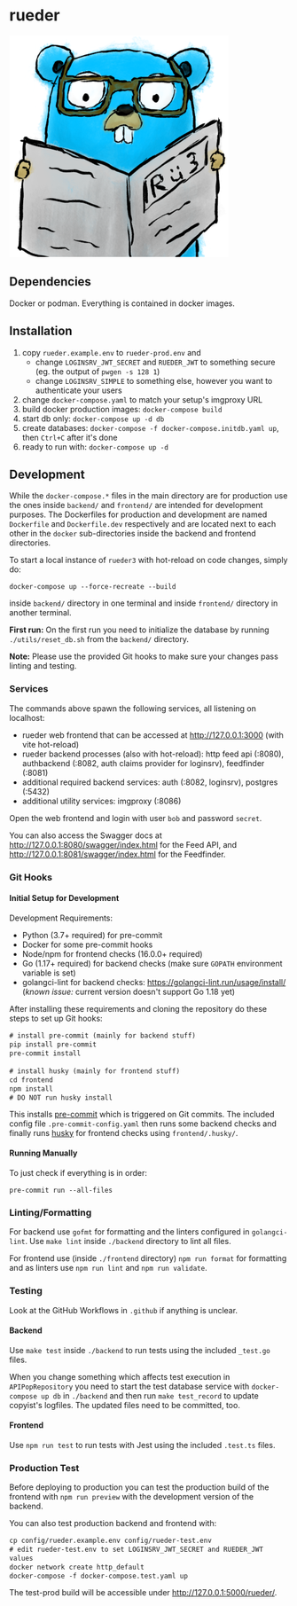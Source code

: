 # rueder

![rueder logo: a gopher with glasses reading a newspaper](docs/images/rueder3gopher_s.png)

## Dependencies

Docker or podman. Everything is contained in docker images.

## Installation

1. copy `rueder.example.env` to `rueder-prod.env` and
    - change `LOGINSRV_JWT_SECRET` and `RUEDER_JWT` to something secure (eg.
      the output of `pwgen -s 128 1`)
    - change `LOGINSRV_SIMPLE` to something else, however you want to
      authenticate your users
2. change `docker-compose.yaml` to match your setup's imgproxy URL
3. build docker production images: `docker-compose build`
4. start db only: `docker-compose up -d db`
5. create databases: `docker-compose -f docker-compose.initdb.yaml up`, then
   `Ctrl+C` after it's done
6. ready to run with: `docker-compose up -d`

## Development

While the `docker-compose.*` files in the main directory are for production use
the ones inside `backend/` and `frontend/` are intended for development purposes.
The Dockerfiles for production and development are named `Dockerfile` and
`Dockerfile.dev` respectively and are located next to each other in the `docker`
sub-directories inside the backend and frontend directories.

To start a local instance of `rueder3` with hot-reload on code changes, simply do:

```shell
docker-compose up --force-recreate --build
```

inside `backend/` directory in one terminal and inside `frontend/` directory in
another terminal.

**First run:** On the first run you need to initialize the database by running
`./utils/reset_db.sh` from the `backend/` directory.

**Note:** Please use the provided Git hooks to make sure your changes pass
linting and testing.

### Services

The commands above spawn the following services, all listening on localhost:

- rueder web frontend that can be accessed at <http://127.0.0.1:3000> (with
  vite hot-reload)
- rueder backend processes (also with hot-reload): http feed api (:8080),
  authbackend (:8082, auth claims provider for loginsrv), feedfinder (:8081)
- additional required backend services: auth (:8082, loginsrv), postgres (:5432)
- additional utility services: imgproxy (:8086)

Open the web frontend and login with user `bob` and password `secret`.

You can also access the Swagger docs at <http://127.0.0.1:8080/swagger/index.html>
for the Feed API, and <http://127.0.0.1:8081/swagger/index.html> for the
Feedfinder.

### Git Hooks

#### Initial Setup for Development

Development Requirements:

- Python (3.7+ required) for pre-commit
- Docker for some pre-commit hooks
- Node/npm for frontend checks (16.0.0+ required)
- Go (1.17+ required) for backend checks (make sure `GOPATH` environment variable is set)
- golangci-lint for backend checks: <https://golangci-lint.run/usage/install/> (*known issue:* current version doesn't support Go 1.18 yet)

After installing these requirements and cloning the repository do these steps to
set up Git hooks:

```shell
# install pre-commit (mainly for backend stuff)
pip install pre-commit
pre-commit install

# install husky (mainly for frontend stuff)
cd frontend
npm install
# DO NOT run husky install
```

This installs [pre-commit](https://pre-commit.com/) which is triggered on Git commits.
The included config file `.pre-commit-config.yaml` then runs some backend checks
and finally runs [husky](https://typicode.github.io/husky) for frontend checks
using `frontend/.husky/`.

#### Running Manually

To just check if everything is in order:

```shell
pre-commit run --all-files
```

### Linting/Formatting

For backend use `gofmt` for formatting and the linters configured in `golangci-lint`.
Use `make lint` inside `./backend` directory to lint all files.

For frontend use (inside `./frontend` directory) `npm run format` for formatting
and as linters use `npm run lint` and `npm run validate`.

### Testing

Look at the GitHub Workflows in `.github` if anything is unclear.

#### Backend

Use `make test` inside `./backend` to run tests using the included `_test.go` files.

When you change something which affects test execution in `APIPopRepository`
you need to start the test database service with `docker-compose up db` in `./backend`
and then run `make test_record` to update copyist's logfiles. The updated files
need to be committed, too.

#### Frontend

Use `npm run test` to run tests with Jest using the included `.test.ts` files.

### Production Test

Before deploying to production you can test the production build of the
frontend with `npm run preview` with the development version of the backend.

You can also test production backend and frontend with:

```shell
cp config/rueder.example.env config/rueder-test.env
# edit rueder-test.env to set LOGINSRV_JWT_SECRET and RUEDER_JWT values
docker network create http_default
docker-compose -f docker-compose.test.yaml up
```

The test-prod build will be accessible under <http://127.0.0.1:5000/rueder/>.
